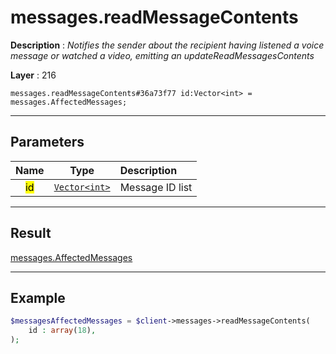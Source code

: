 # messages.readMessageContents

**Description** : *Notifies the sender about the recipient having listened a voice message or watched a video, emitting an updateReadMessagesContents*

**Layer** : 216

```tl
messages.readMessageContents#36a73f77 id:Vector<int> = messages.AffectedMessages;
```

---

## Parameters

| Name | Type | Description |
| :---: | :---: | :--- |
| <mark>id</mark> | [`Vector<int>`](type/int) | Message ID list |

---

## Result

[messages.AffectedMessages](type/messages.AffectedMessages)

---

## Example

```php
$messagesAffectedMessages = $client->messages->readMessageContents(
	id : array(18),
);
```
